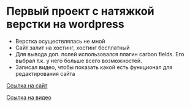 # Первый проект с натяжкой верстки на wordpress

* Верстка осуществлялась не мной
* Сайт залит на хостинг, хостинг бесплатный
* Для вывода доп. полей использовался плагин carbon fields. Его выбрал т.к. у него больше всего возможностей.
* Записал видео, чтобы показать какой есть функционал для редактирования сайта

[Ссылка на сайт](https://f1003740.xsph.ru/)

[Ссылка на видео](https://youtu.be/iynPfhDZ0H8)
